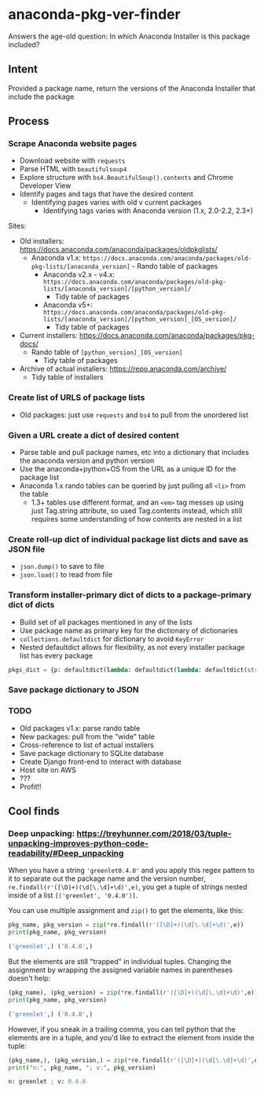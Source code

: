 # anaconda-pkg-ver-finder

Answers the age-old question: In which Anaconda Installer is this package included?

## Intent

Provided a package name, return the versions of the Anaconda Installer that include the package

## Process

### Scrape Anaconda website pages

- Download website with `requests`
- Parse HTML with `beautifulsoup4`
- Explore structure with `bs4.BeautifulSoup().contents` and Chrome Developer View
- Identify pages and tags that have the desired content
  - Identifying pages varies with old v current packages
    - Identifying tags varies with Anaconda version (1.x, 2.0-2.2, 2.3+)

Sites:

- Old installers: <https://docs.anaconda.com/anaconda/packages/oldpkglists/>
  - Anaconda v1.x: `https://docs.anaconda.com/anaconda/packages/old-pkg-lists/[anaconda_version]`
        - Rando table of packages
    - Anaconda v2.x - v4.x: `https://docs.anaconda.com/anaconda/packages/old-pkg-lists/[anaconda_version]/[python_version]/`
      - Tidy table of packages
    - Anaconda v5+: `https://docs.anaconda.com/anaconda/packages/old-pkg-lists/[anaconda_version]/[python_version]_[OS_version]/`
      - Tidy table of packages
- Current installers: <https://docs.anaconda.com/anaconda/packages/pkg-docs/>
  - Rando table of `[python_version]_[OS_version]`
    - Tidy table of packages
- Archive of actual installers: <https://repo.anaconda.com/archive/>
  - Tidy table of installers

### Create list of URLS of package lists

- Old packages: just use `requests` and `bs4` to pull from the unordered list

### Given a URL create a dict of desired content

- Parse table and pull package names, etc into a dictionary that includes the anaconda version and python version
- Use the anaconda+python+OS from the URL as a unique ID for the package list
- Anaconda 1.x rando tables can be queried by just pulling all `<li>` from the table
  - 1.3+ tables use different format, and an `<em>` tag messes up using just Tag.string attribute, so used Tag.contents instead, which still requires some understanding of how contents are nested in a list

### Create roll-up dict of individual package list dicts and save as JSON file

- `json.dump()` to save to file
- `json.load()` to read from file

### Transform installer-primary dict of dicts to a package-primary dict of dicts

- Build set of all packages mentioned in any of the lists
- Use package name as primary key for the dictionary of dictionaries
- `collections.defaultdict` for dictionary to avoid `KeyError`
- Nested defaultdict allows for flexibility, as not every installer package list has every package

```python
pkgs_dict = {p: defaultdict(lambda: defaultdict(lambda: defaultdict(str))) for p in all_pkg_set}
```

### Save package dictionary to JSON

### TODO

- Old packages v1.x: parse rando table
- New packages: pull from the "wide" table
- Cross-reference to list of actual installers
- Save package dictionary to SQLite database
- Create Django front-end to interact with database
- Host site on AWS
- ???
- Profit!!

## Cool finds

### Deep unpacking: <https://treyhunner.com/2018/03/tuple-unpacking-improves-python-code-readability/#Deep_unpacking>

When you have a string `'greenlet0.4.0'` and you apply this regex pattern to it to separate out the package name and the version number, `re.findall(r'([\D]+)(\d[\.\d]+\d)',e)`, you get a tuple of strings nested inside of a list `[('greenlet', '0.4.0')]`.

You can use multiple assignment and `zip()` to get the elements, like this:

```python
pkg_name, pkg_version = zip(*re.findall(r'([\D]+)(\d[\.\d]+\d)',e))
print(pkg_name, pkg_version)

('greenlet',) ('0.4.0',)
```

But the elements are still "trapped" in individual tuples. Changing the assignment by wrapping the assigned variable names in parentheses doesn't help:

```python
(pkg_name), (pkg_version) = zip(*re.findall(r'([\D]+)(\d[\.\d]+\d)',e))
print(pkg_name, pkg_version)

('greenlet',) ('0.4.0',)
```

However, if you sneak in a trailing comma, you can tell python that the elements are in a tuple, and you'd like to extract the element from inside the tuple:

```python
(pkg_name,), (pkg_version,) = zip(*re.findall(r'([\D]+)(\d[\.\d]+\d)',e))
print("n:", pkg_name, "; v:", pkg_version)

n: greenlet ; v: 0.4.0
```
